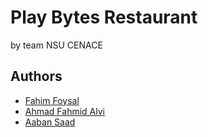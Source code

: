 # Play Bytes Restaurant 
by team NSU CENACE

## Authors

- [Fahim Foysal](https://github.com/kingsasa04)
- [Ahmad Fahmid Alvi](https://github.com/alvi00)
- [Aaban Saad](https://github.com/aaban-saad)

